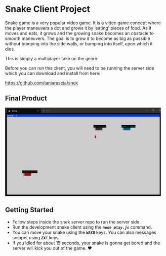 # Snake Client Project

Snake game is a very popular video game. It is a video game concept where the player maneuvers a dot and grows it by ‘eating’ pieces of food. As it moves and eats, it grows and the growing snake becomes an obstacle to smooth maneuvers. The goal is to grow it to become as big as possible without bumping into the side walls, or bumping into itself, upon which it dies.

This is simply a multiplayer take on the genre.

Before you can run this client, you will need to be running the server side which you can download and install from here: 

https://github.com/taniarascia/snek


## Final Product

!["Screenshot of the game"](.//Screenshots/Screenshot%202024-01-24%20152808.png)


## Getting Started

- Follow steps inside the snek server repo to run the server side. 
- Run the development snake client using the ***`node play.js`*** command. 
- You can move your snake using the ***`WASD`*** keys. You can also messages snippet using ***`ZXC`*** keys. 
- If you idled for about 15 seconds, your snake is gonna get bored and the server will kick you out of the game. ❤️